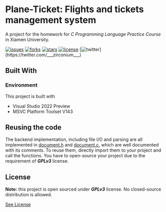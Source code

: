 # Plane-Ticket: Flights and tickets management system  

A project for the homework for  *C Programming Language Practice Course* in Xiamen University.  

[![issues](https://img.shields.io/github/issues/SmartPolarBear/plane-ticket)](https://github.com/SmartPolarBear/plane-ticket/issues)
[![forks](https://img.shields.io/github/forks/SmartPolarBear/plane-ticket)](https://github.com/SmartPolarBear/plane-ticket/fork)
[![stars](https://img.shields.io/github/stars/SmartPolarBear/plane-ticket)](https://github.com/SmartPolarBear/plane-ticket/stargazers)
[![license](https://img.shields.io/github/license/SmartPolarBear/plane-ticket)](https://github.com/SmartPolarBear/plane-ticket/blob/master/LICENSE)
[![twitter](https://img.shields.io/twitter/url?style=social&url=https%3A%2F%2Ftwitter.com%2F___zirconium___)](https://twitter.com/___zirconium___)

## Built With  

### Environment  

This project is built with  

- Visual Studio 2022 Preview  
- MSVC Platform Toolset V143  

## Reusing the code  

The backend implementation, including file I/O and parsing are all implemented in [document.h](https://github.com/SmartPolarBear/plane-ticket/blob/master/plane-ticket/document.h) and [document.c](https://github.com/SmartPolarBear/plane-ticket/blob/master/plane-ticket/document.c), which are well documented with its comments. To reuse them, directly import them to your project and call the functions. You have to open-source your project due to the requirement of ***GPLv3*** license.  

## License  

**Note:** this project is open sourced under ***GPLv3*** license. No closed-source distribution is allowed.  

[See License](https://github.com/SmartPolarBear/plane-ticket/blob/master/LICENSE)